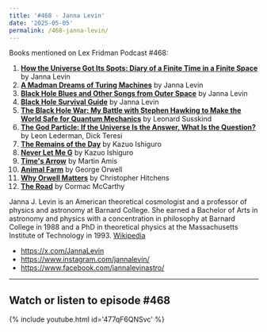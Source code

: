 ```yaml
---
title: '#468 - Janna Levin'
date: '2025-05-05'
permalink: /468-janna-levin/
---
```


Books mentioned on Lex Fridman Podcast #468:

1. <b><a href="https://amzn.to/3H2bKQA" target="_blank" rel="sponsored noopener noreferrer">How the Universe Got Its Spots: Diary of a Finite Time in a Finite Space</a></b> by Janna Levin
2. <b><a href="https://amzn.to/4jNVQIr" target="_blank" rel="sponsored noopener noreferrer">A Madman Dreams of Turing Machines</a></b> by Janna Levin
3. <b><a href="https://amzn.to/3GZHfuB" target="_blank" rel="sponsored noopener noreferrer">Black Hole Blues and Other Songs from Outer Space</a></b> by Janna Levin
4. <b><a href="https://amzn.to/3Sr3Um2" target="_blank" rel="sponsored noopener noreferrer">Black Hole Survival Guide</a></b> by Janna Levin
5. <b><a href="https://amzn.to/3GLGoOl" target="_blank" rel="sponsored noopener noreferrer">The Black Hole War: My Battle with Stephen Hawking to Make the World Safe for Quantum Mechanics</a></b> by Leonard Susskind
6. <b><a href="https://amzn.to/4d96g2F" target="_blank" rel="sponsored noopener noreferrer">The God Particle: If the Universe Is the Answer, What Is the Question?</a></b> by Leon Lederman, Dick Teresi
7. <b><a href="https://amzn.to/439nSXw" target="_blank" rel="sponsored noopener noreferrer">The Remains of the Day</a></b> by Kazuo Ishiguro
8. <b><a href="https://amzn.to/4kbccuc" target="_blank" rel="sponsored noopener noreferrer">Never Let Me G</a></b> by Kazuo Ishiguro
9. <b><a href="https://amzn.to/3YyyKgk" target="_blank" rel="sponsored noopener noreferrer">Time's Arrow</a></b> by Martin Amis
10. <b><a href="https://amzn.to/434TVrE" target="_blank" rel="sponsored noopener noreferrer">Animal Farm</a></b> by George Orwell
11. <b><a href="https://amzn.to/459bSI2" target="_blank" rel="sponsored noopener noreferrer">Why Orwell Matters</a></b> by Christopher Hitchens
12. <b><a href="https://amzn.to/3EZ4yo0" target="_blank" rel="sponsored noopener noreferrer">The Road</a></b> by Cormac McCarthy

<!--more-->

Janna J. Levin is an American theoretical cosmologist and a professor of physics and astronomy at Barnard College. She earned a Bachelor of Arts in astronomy and physics with a concentration in philosophy at Barnard College in 1988 and a PhD in theoretical physics at the Massachusetts Institute of Technology in 1993. <a href="https://en.wikipedia.org/wiki/Janna_Levin" target="_blank">Wikipedia</a>

- <a href="https://x.com/JannaLevin" target="_blank">https://x.com/JannaLevin</a>
- <a href="https://www.instagram.com/jannalevin/" target="_blank">https://www.instagram.com/jannalevin/</a>
- <a href="https://www.facebook.com/jannalevinastro/" target="_blank">https://www.facebook.com/jannalevinastro/</a>

- - - - - -

## Watch or listen to episode #468

{% include youtube.html id='477qF6QNSvc' %}